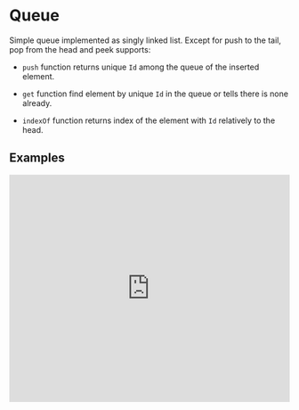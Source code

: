 # Queue

Simple queue implemented as singly linked list. Except for push to the tail, pop from the head and peek supports:

- `push` function returns unique `Id` among the queue of the inserted element.

- `get` function find element by unique `Id` in the queue or tells there is none already.

- `indexOf` function returns index of the element with `Id` relatively to the head.

## Examples

<iframe src="https://embed.smartcontracts.org/motoko/g/22dDEd7kZcXKcVQjHn1HFonki52tz4bARGah1TWKSwUyVDacwasfzC3zx3Q8A7yJXob1KsigHKDE28DKYVyTLJdsbGgYb1Zsy6PzpqMRY4CrPXiDrZDMB5oU1BpevwCgrtHzRT6tGcb2DE5YDvLJL2BfYP1Q7MLquFag4vVn6DUQpgjnAUv3DjNwWpTLZ313?lines=10" width="100%" height="408" style="border:0" title="Motoko code snippet" />